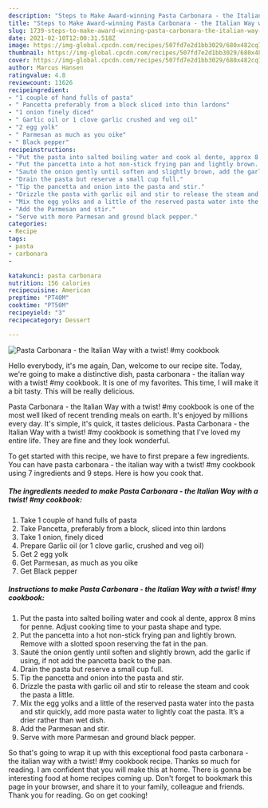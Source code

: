 ```yaml
---
description: "Steps to Make Award-winning Pasta Carbonara - the Italian Way with a twist! #my cookbook"
title: "Steps to Make Award-winning Pasta Carbonara - the Italian Way with a twist! #my cookbook"
slug: 1739-steps-to-make-award-winning-pasta-carbonara-the-italian-way-with-a-twist-my-cookbook
date: 2021-02-10T12:00:31.518Z
image: https://img-global.cpcdn.com/recipes/507fd7e2d1bb3029/680x482cq70/pasta-carbonara-the-italian-way-with-a-twist-my-cookbook-recipe-main-photo.jpg
thumbnail: https://img-global.cpcdn.com/recipes/507fd7e2d1bb3029/680x482cq70/pasta-carbonara-the-italian-way-with-a-twist-my-cookbook-recipe-main-photo.jpg
cover: https://img-global.cpcdn.com/recipes/507fd7e2d1bb3029/680x482cq70/pasta-carbonara-the-italian-way-with-a-twist-my-cookbook-recipe-main-photo.jpg
author: Marcus Hansen
ratingvalue: 4.8
reviewcount: 11626
recipeingredient:
- "1 couple of hand fulls of pasta"
- " Pancetta preferably from a block sliced into thin lardons"
- "1 onion finely diced"
- " Garlic oil or 1 clove garlic crushed and veg oil"
- "2 egg yolk"
- " Parmesan as much as you oike"
- " Black pepper"
recipeinstructions:
- "Put the pasta into salted boiling water and cook al dente, approx 8 mins for penne. Adjust cooking time to your pasta shape and type."
- "Put the pancetta into a hot non-stick frying pan and lightly brown. Remove with a slotted spoon reserving the fat in the pan."
- "Sauté the onion gently until soften and slightly brown, add the garlic if using, if not add the pancetta back to the pan."
- "Drain the pasta but reserve a small cup full."
- "Tip the pancetta and onion into the pasta and stir."
- "Drizzle the pasta with garlic oil and stir to release the steam and cook the pasta a little."
- "Mix the egg yolks and a little of the reserved pasta water into the pasta and stir quickly, add more pasta water to lightly coat the pasta. It’s a drier rather than wet dish."
- "Add the Parmesan and stir."
- "Serve with more Parmesan and ground black pepper."
categories:
- Recipe
tags:
- pasta
- carbonara
- 

katakunci: pasta carbonara  
nutrition: 156 calories
recipecuisine: American
preptime: "PT40M"
cooktime: "PT50M"
recipeyield: "3"
recipecategory: Dessert

---
```



![Pasta Carbonara - the Italian Way with a twist! #my cookbook](https://img-global.cpcdn.com/recipes/507fd7e2d1bb3029/680x482cq70/pasta-carbonara-the-italian-way-with-a-twist-my-cookbook-recipe-main-photo.jpg)

Hello everybody, it's me again, Dan, welcome to our recipe site. Today, we're going to make a distinctive dish, pasta carbonara - the italian way with a twist! #my cookbook. It is one of my favorites. This time, I will make it a bit tasty. This will be really delicious.

Pasta Carbonara - the Italian Way with a twist! #my cookbook is one of the most well liked of recent trending meals on earth. It's enjoyed by millions every day. It's simple, it's quick, it tastes delicious. Pasta Carbonara - the Italian Way with a twist! #my cookbook is something that I've loved my entire life. They are fine and they look wonderful.




To get started with this recipe, we have to first prepare a few ingredients. You can have pasta carbonara - the italian way with a twist! #my cookbook using 7 ingredients and 9 steps. Here is how you cook that.

<!--inarticleads1-->

##### The ingredients needed to make Pasta Carbonara - the Italian Way with a twist! #my cookbook:

1. Take 1 couple of hand fulls of pasta
1. Take  Pancetta, preferably from a block, sliced into thin lardons
1. Take 1 onion, finely diced
1. Prepare  Garlic oil (or 1 clove garlic, crushed and veg oil)
1. Get 2 egg yolk
1. Get  Parmesan, as much as you oike
1. Get  Black pepper




<!--inarticleads2-->

##### Instructions to make Pasta Carbonara - the Italian Way with a twist! #my cookbook:

1. Put the pasta into salted boiling water and cook al dente, approx 8 mins for penne. Adjust cooking time to your pasta shape and type.
1. Put the pancetta into a hot non-stick frying pan and lightly brown. Remove with a slotted spoon reserving the fat in the pan.
1. Sauté the onion gently until soften and slightly brown, add the garlic if using, if not add the pancetta back to the pan.
1. Drain the pasta but reserve a small cup full.
1. Tip the pancetta and onion into the pasta and stir.
1. Drizzle the pasta with garlic oil and stir to release the steam and cook the pasta a little.
1. Mix the egg yolks and a little of the reserved pasta water into the pasta and stir quickly, add more pasta water to lightly coat the pasta. It’s a drier rather than wet dish.
1. Add the Parmesan and stir.
1. Serve with more Parmesan and ground black pepper.




So that's going to wrap it up with this exceptional food pasta carbonara - the italian way with a twist! #my cookbook recipe. Thanks so much for reading. I am confident that you will make this at home. There is gonna be interesting food at home recipes coming up. Don't forget to bookmark this page in your browser, and share it to your family, colleague and friends. Thank you for reading. Go on get cooking!
